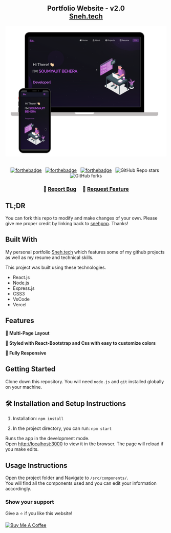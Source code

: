 <h2 align="center">
  Portfolio Website - v2.0<br/>
  <a href="https://Sneh.vercel.app/" target="_blank">Sneh.tech</a>
</h2>
<div align="center">
  <img alt="Demo" src="./Images/readme-img1.png" />
</div>

<br/>

<center>

[![forthebadge](https://forthebadge.com/images/badges/built-with-love.svg)](https://forthebadge.com) &nbsp;
[![forthebadge](https://forthebadge.com/images/badges/made-with-javascript.svg)](https://forthebadge.com) &nbsp;
[![forthebadge](https://forthebadge.com/images/badges/open-source.svg)](https://forthebadge.com) &nbsp;
![GitHub Repo stars](https://img.shields.io/github/stars/snehpnp/Portfolio?color=red&logo=github&style=for-the-badge) &nbsp;
![GitHub forks](https://img.shields.io/github/forks/snehpnp/Portfolio?color=red&logo=github&style=for-the-badge)

</center>

<h3 align="center">
    🔹
    <a href="https://github.com/snehpnp/Portfolio/issues">Report Bug</a> &nbsp; &nbsp;
    🔹
    <a href="https://github.com/snehpnp/Portfolio/issues">Request Feature</a>
</h3>

## TL;DR

You can fork this repo to modify and make changes of your own. Please give me proper credit by linking back to [snehpnp](https://github.com/snehpnp/Portfolio). Thanks!

## Built With

My personal portfolio <a href="https://Sneh.vercel.app/" target="_blank">Sneh.tech</a> which features some of my github projects as well as my resume and technical skills.<br/>

This project was built using these technologies.

- React.js
- Node.js
- Express.js
- CSS3
- VsCode
- Vercel

## Features

**📖 Multi-Page Layout**

**🎨 Styled with React-Bootstrap and Css with easy to customize colors**

**📱 Fully Responsive**

## Getting Started

Clone down this repository. You will need `node.js` and `git` installed globally on your machine.

## 🛠 Installation and Setup Instructions

1. Installation: `npm install`

2. In the project directory, you can run: `npm start`

Runs the app in the development mode.\
Open [http://localhost:3000](http://localhost:3000) to view it in the browser.
The page will reload if you make edits.

## Usage Instructions

Open the project folder and Navigate to `/src/components/`. <br/>
You will find all the components used and you can edit your information accordingly.

### Show your support

Give a ⭐ if you like this website!

<a href="https://www.buymeacoffee.com/snehpnp" target="_blank"><img src="https://cdn.buymeacoffee.com/buttons/v2/default-violet.png" alt="Buy Me A Coffee" height= "60px" width= "217px" ></a>
